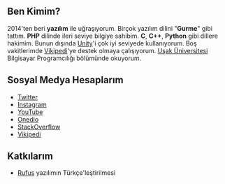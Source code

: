 
## Ben Kimim?

2014'ten beri **yazılım** ile uğraşıyorum. Birçok yazılım dilini "**Gurme**" gibi tattım. **PHP** dilinde ileri seviye bilgiye sahibim. **C**, **C++**, **Python** gibi dillere hakimim. Bunun dışında [Unity](https://unity.com/)'i çok iyi seviyede kullanıyorum. Boş vakitlerimde [Vikipedi](https://tr.wikipedia.org)'ye destek olmaya çalışıyorum. [Uşak Üniversitesi](https://tr.wikipedia.org/wiki/U%C5%9Fak_%C3%9Cniversitesi) Bilgisayar Programcılığı bölümünde okuyorum.

## Sosyal Medya Hesaplarım

 - [Twitter](https://twitter.com/ilhamitugral)
 - [Instagram](https://instagram.com/ilhamitugral)
 - [YouTube](https://www.youtube.com/channel/UCWn6S-iJxE1ENbGcd735eng)
 - [Onedio](https://onedio.com/profil/ilhamitugral)
 - [StackOverflow](https://stackoverflow.com/users/10712652/%C4%B0lhami-tu%C4%9Fral)
 - [Vikipedi](https://tr.wikipedia.org/wiki/Kullan%C4%B1c%C4%B1:IlhamiTugral)

## Katkılarım
- [Rufus](https://github.com/pbatard/rufus) yazılımın Türkçe'leştirilmesi
